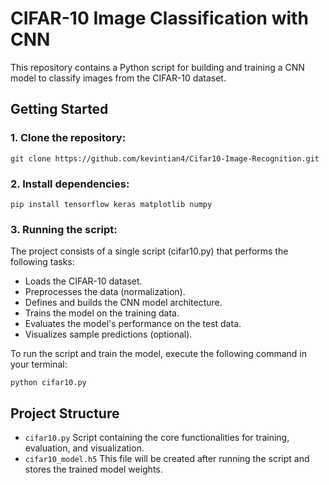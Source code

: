 # CIFAR-10 Image Classification with CNN

This repository contains a Python script for building and training a CNN model to classify images from the CIFAR-10 dataset.

## Getting Started

### 1. Clone the repository:
```gitbash
git clone https://github.com/kevintian4/Cifar10-Image-Recognition.git
```
### 2. Install dependencies:
```gitbash
pip install tensorflow keras matplotlib numpy
```

### 3. Running the script:
The project consists of a single script (cifar10.py) that performs the following tasks:

- Loads the CIFAR-10 dataset.
- Preprocesses the data (normalization).
- Defines and builds the CNN model architecture.
- Trains the model on the training data.
- Evaluates the model's performance on the test data.
- Visualizes sample predictions (optional).
<p>To run the script and train the model, execute the following command in your terminal:</p>
  
```gitbash
python cifar10.py
```

## Project Structure
<ul>
  <li><code>cifar10.py</code> Script containing the core functionalities for training, evaluation, and visualization.</li>
  <li><code>cifar10_model.h5</code> This file will be created after running the script and stores the trained model weights.</li>
</ul>

